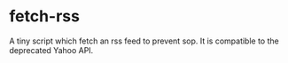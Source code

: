 # fetch-rss
A tiny script which fetch an rss feed to prevent sop. It is compatible to the deprecated Yahoo API.

